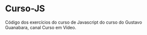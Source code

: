 # Curso-JS
Código dos exercícios do curso de Javascript do curso do Gustavo Guanabara, canal Curso em Vídeo. 

